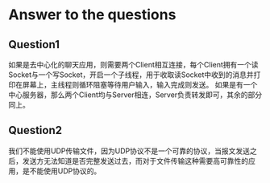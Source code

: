 # Answer to the questions
## Question1
如果是去中心化的聊天应用，则需要两个Client相互连接，每个Client拥有一个读Socket与一个写Socket，开启一个子线程，用于收取读Socket中收到的消息并打印在屏幕上，主线程则循环阻塞等待用户输入，输入完成则发送。
如果是有一个中心服务器，那么两个Client均与Server相连，Server负责转发即可，其余的部分同上。

## Question2
我们不能使用UDP传输文件，因为UDP协议不是一个可靠的协议，当报文发送之后，发送方无法知道是否完整发送过去，而对于文件传输这种需要高可靠性的应用，是不能使用UDP协议的。